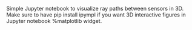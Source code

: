 Simple Jupyter notebook to visualize ray paths between sensors in 3D. Make sure to have pip install ipympl if you want 3D interactive figures in Jupyter notebook %matplotlib widget.